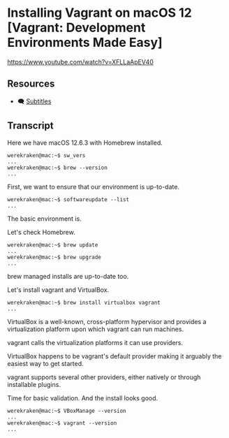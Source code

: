 # Installing Vagrant on macOS 12 [Vagrant: Development Environments Made Easy]

https://www.youtube.com/watch?v=XFLLaApEV40

## Resources

* 🗨 [Subtitles](subtitles.srt)

## Transcript

Here we have macOS 12.6.3 with Homebrew installed.
```
werekraken@mac:~$ sw_vers
...
werekraken@mac:~$ brew --version
...
```

First, we want to ensure that our environment is up-to-date.
```
werekraken@mac:~$ softwareupdate --list
...
```
The basic environment is.

Let's check Homebrew.
```
werekraken@mac:~$ brew update
...
werekraken@mac:~$ brew upgrade
...
```
brew managed installs are up-to-date too.

Let's install vagrant and VirtualBox.
```
werekraken@mac:~$ brew install virtualbox vagrant
...
```

VirtualBox is a well-known, cross-platform hypervisor and provides a virtualization platform upon which vagrant can run machines.

vagrant calls the virtualization platforms it can use providers.

VirtualBox happens to be vagrant's default provider making it arguably the easiest way to get started.

vagrant supports several other providers, either natively or through installable plugins.

Time for basic validation. And the install looks good.
```
werekraken@mac:~$ VBoxManage --version
...
werekraken@mac:~$ vagrant --version
...
```
